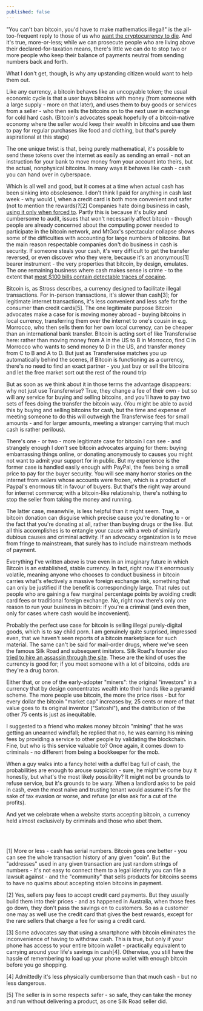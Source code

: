```yaml
---
published: false
---
```


"You can't ban bitcoin, you'd have to make mathematics illegal!" is the all-too-frequent reply to those of us who [want the cryptocurrency to die](http://www.antipope.org/charlie/blog-static/2013/12/why-i-want-bitcoin-to-die-in-a.html). And it's true, more-or-less; while we can prosecute people who are living above their declared-for-taxation means, there's little we can do to stop two or more people who keep their balance of payments neutral from sending numbers back and forth.

What I don't get, though, is why any upstanding citizen would want to help them out.

Like any currency, a bitcoin behaves like an uncopyable token; the usual economic cycle is that a user buys bitcoins with money (from someone with a large supply - more on that later), and uses them to buy goods or services from a seller - who then sells the bitcoins on to the next user in exchange for cold hard cash. (Bitcoin's advocates speak hopefully of a bitcoin-native economy where the seller would keep their wealth in bitcoins and use them to pay for regular purchases like food and clothing, but that's purely aspirational at this stage)

The one unique twist is that, being purely mathematical, it's possible to send these tokens over the internet as easily as sending an email - not an instruction for your bank to move money from your account into theirs, but the actual, nonphysical bitcoins. In many ways it behaves like cash - cash you can hand over in cyberspace.

Which is all well and good, but it comes at a time when actual cash has been sinking into obsolesence. I don't think I paid for anything in cash last week - why would I, when a credit card is both more convenient and safer (not to mention the rewards)?\[2\] Companies hate doing business in cash, [using it only when forced to](http://www.bbc.co.uk/news/business-26248396). Partly this is because it's bulky and cumbersome to audit, issues that won't necessarily affect bitcoin - though people are already concerned about the computing power needed to participate in the bitcoin network, and MtGox's spectacular collapse shows some of the difficulties with accounting for large numbers of bitcoins. But the main reason respectable companies don't do business in cash is security. If someone steals your cash, it's very difficult to get the transfer reversed, or even discover who they were, because it's an anonymous\[1\] bearer instrument - the very properties that bitcoin, by design, emulates. The one remaining business where cash makes sense is crime - to the extent that [most $100 bills contain detectable traces of cocaine](http://www.cnn.com/2009/HEALTH/08/14/cocaine.traces.money/).

Bitcoin is, as Stross describes, a currency designed to facilitate illegal transactions. For in-person transactions, it's slower than cash[3]; for legitimate internet transactions, it's less convenient and less safe for the consumer than credit cards[5]. The one legitimate purpose Bitcoin advocates make a case for is moving money abroad - buying bitcoins in local currency, transferring them over the internet to one's cousin in e.g. Morrocco, who then sells them for her own local currency, can be cheaper than an international bank transfer. Bitcoin is acting sort of like Transferwise here: rather than moving money from A in the US to B in Morrocco, find C in Morrocco who wants to send money to D in the US, and transfer money from C to B and A to D. But just as Transferwise matches you up automatically behind the scenes, if Bitcoin is functioning as a currency, there's no need to find an exact partner - you just buy or sell the bitcoins and let the free market sort out the rest of the round trip

But as soon as we think about it in those terms the advantage disappears: why not just use Transferwise? True, they change a fee of their own - but so will any service for buying and selling bitcoins, and you'll have to pay two sets of fees doing the transfer the bitcoin way. (You might be able to avoid this by buying and selling bitcoins for cash, but the time and expense of meeting someone to do this will outweigh the Transferwise fees for small amounts - and for larger amounts, meeting a stranger carrying that much cash is rather perilous).

There's one - or two - more legitimate case for bitcoin I can see - and strangely enough I *don't* see bitcoin advocates arguing for them: buying embarrassing things online, or donating anonymously to causes you might not want to admit your support for in public. But my experience is the former case is handled easily enough with PayPal, the fees being a small price to pay for the buyer security. You will see many horror stories on the internet from *sellers* whose accounts were frozen, which is a product of Paypal's enormous tilt in favour of buyers. But that's the right way around for internet commerce; with a bitcoin-like relationship, there's nothing to stop the seller from taking the money and running.

The latter case, meanwhile, is less helpful than it might seem. True, a bitcoin donation can disguise which precise cause you're donating to - or the fact that you're donating at all, rather than buying drugs or the like. But all this accomplishes is to entangle your cause with a web of similarly dubious causes and criminal activity. If an advocacy organization is to move from fringe to mainstream, that surely has to include mainstream methods of payment.

Everything I've written above is true even in an imaginary future in which Bitcoin is an established, stable currency. In fact, right now it's enormously volatile, meaning anyone who chooses to conduct business in bitcoin carries what's efectively a massive foreign exchange risk, something that can only be justified if the benefit is correspondingly large. That rules out people who are gaining a few marginal percentage points by avoiding credit card fees or traditional foreign exchange. No, right now there's only one reason to run your business in bitcoin: if you're a criminal (and even then, only for cases where cash would be incovenient).

Probably the perfect use case for bitcoin is selling illegal purely-digital goods, which is to say child porn. I am genuinely quite surprised, impressed even, that we haven't seen reports of a bitcoin marketplace for such material. The same can't be said for mail-order drugs, where we've seen the famous Silk Road and subsequent imitators. Silk Road's founder also [tried to hire an assassin through the site](http://www.techdirt.com/articles/20131122/11282025337/apparently-hiring-actual-hitman-online-is-more-difficult-than-dread-pirate-roberts-imagined.shtml). These are the kind of uses the currency is good for; if you meet someone with a lot of bitcoins, odds are they're a drug baron.

Either that, or one of the early-adopter "miners": the original "investors" in a currency that by design concentrates wealth into their hands like a pyramid scheme. The more people use bitcoin, the more the price rises - but for every dollar the bitcoin "market cap" increases by, 25 cents or more of that value goes to its original inventor ("Satoshi"), and the distribution of the other 75 cents is just as inequitable.

I suggested to a friend who makes money bitcoin "mining" that he was getting an unearned windfall; he replied that no, he was earning his mining fees by providing a service to other people by validating the blockchain. Fine, but who is this service valuable to? Once again, it comes down to criminals - no different from being a bookkeeper for the mob.

When a guy walks into a fancy hotel with a duffel bag full of cash, the probabilities are enough to arouse suspicion - sure, he might've come buy it honestly, but what's the most likely possibility? It might not be grounds to refuse service, but it's grounds to be wary. When a landlord asks to be paid in cash, even the most naive and trusting tenant would assume it's for the sake of tax evasion or worse, and refuse (or else ask for a cut of the profits).

And yet we celebrate when a website starts accepting bitcoin, a currency held almost exclusively by criminals and those who abet them. 

<br />
<br />

[1] More or less - cash has serial numbers. Bitcoin goes one better - you can see the whole transaction history of any given "coin". But the "addresses" used in any given transaction are just random strings of numbers - it's not easy to connect them to a legal identity you can file a lawsuit against - and the "community" that sells products for bitcoins seems to have no qualms about accepting stolen bitcoins in payment.

[2] Yes, sellers pay fees to accept credit card payments. But they usually build them into their prices - and as happened in Australia, when those fees go down, they don't pass the savings on to customers. So as a customer one may as well use the credit card that gives the best rewards, except for the rare sellers that charge a fee for using a credit card.

[3] Some advocates say that using a smartphone with bitcoin eliminates the inconvenience of having to withdraw cash. This is true, but only if your phone has access to your entire bitcoin wallet - practically equivalent to carrying around your life's savings in cash[4]. Otherwise, you still have the hassle of remembering to load up your phone wallet with enough bitcoin before you go shopping.

[4] Admittedly it's less physically cumbersome than that much cash - but no less dangerous.

[5] The seller is in some respects safer - so safe, they can take the money and run without delivering a product, as one Silk Road seller did.